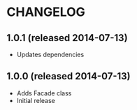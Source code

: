 # CHANGELOG


## 1.0.1 (released 2014-07-13)

* Updates dependencies


## 1.0.0 (released 2014-07-13)

* Adds Facade class
* Initial release
